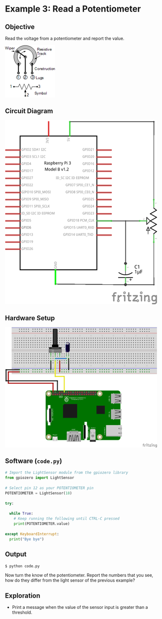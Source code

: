 # Example 3: Read a Potentiometer

## Objective

Read the voltage from a potentiometer and report the value.

![Image of how a potentiometer works](potentiometer.gif)

## Circuit Diagram

![Image of circuit diagram](schem.png)

## Hardware Setup

![Image of hardware setup](bb.png)

## Software (`code.py`)

``` python
# Import the LightSensor module from the gpiozero library
from gpiozero import LightSensor

# Select pin 12 as your POTENTIOMETER pin
POTENTIOMETER = LightSensor(18)

try:

  while True:
    # Keep running the following until CTRL-C pressed
    print(POTENTIOMETER.value)

except KeyboardInterrupt:
  print("Bye bye")
```

## Output

``` bash
$ python code.py
```

Now turn the know of the potentiometer. Report the numbers that you see, how do they differ from the light sensor of the previous example?

## Exploration

* Print a message when the value of the sensor input is greater than a threshold.
